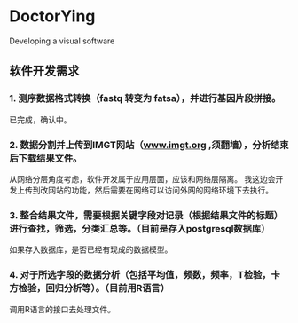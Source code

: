 # DoctorYing
Developing a visual software

## 软件开发需求
### 1. 测序数据格式转换（fastq 转变为 fatsa），并进行基因片段拼接。
已完成，确认中。

### 2. 数据分割并上传到IMGT网站（www.imgt.org ,须翻墙），分析结束后下载结果文件。
从网络分层角度考虑，软件开发属于应用层面，应该和网络层隔离。
我这边会开发上传到改网站的功能，然后需要在网络可以访问外网的网络环境下去执行。

### 3. 整合结果文件，需要根据关键字段对记录（根据结果文件的标题）进行查找，筛选，分类汇总等。（目前是存入postgresql数据库）
如果存入数据库，是否已经有现成的数据模型。

### 4. 对于所选字段的数据分析（包括平均值，频数，频率，T检验，卡方检验，回归分析等）。（目前用R语言）
调用R语言的接口去处理文件。

